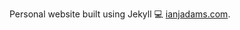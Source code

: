 Personal website built using Jekyll :computer: <a href="http://ianjadams.com" target="_blank">ianjadams.com</a>.

